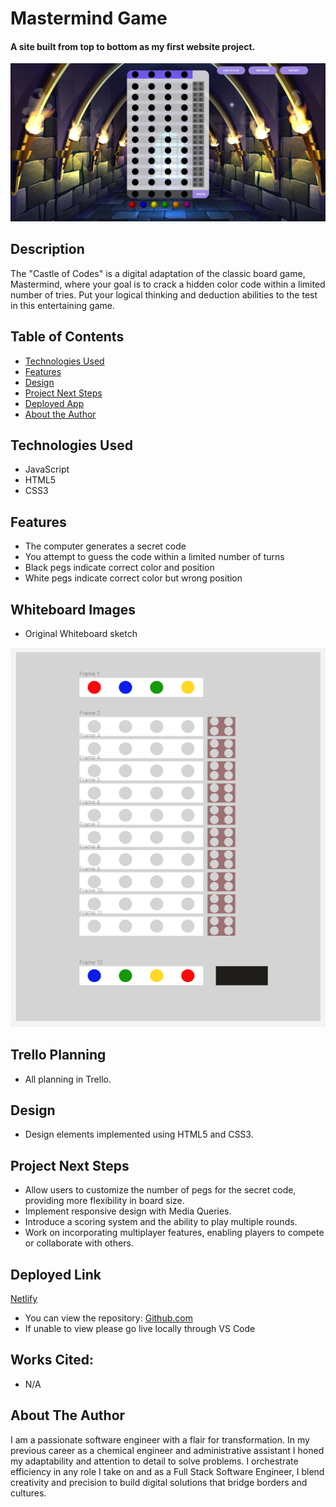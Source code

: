 # Mastermind Game

#### A site built from top to bottom as my first website project. 
<img src="assets/mainpage.png" alt="Main Page Screen"/>

## Description
The "Castle of Codes" is a digital adaptation of the classic board game, Mastermind, where your goal is to crack a hidden color code within a limited number of tries. Put your logical thinking and deduction abilities to the test in this entertaining game.

## Table of Contents
* [Technologies Used](#technologiesused)
* [Features](#features)
* [Design](#design)
* [Project Next Steps](#nextsteps)
* [Deployed App](#deployment)
* [About the Author](#author)

## <a name="technologiesused"></a>Technologies Used
* JavaScript
* HTML5
* CSS3

## Features
* The computer generates a secret code
* You attempt to guess the code within a limited number of turns
* Black pegs indicate correct color and position
* White pegs indicate correct color but wrong position

## Whiteboard Images
* Original Whiteboard sketch
<img src="assets/wireframe.png" alt="Original Sketch"/>

## Trello Planning
* All planning in Trello.

## <a name="design"></a>Design
* Design elements implemented using HTML5 and CSS3. 


## <a name="nextsteps"></a>Project Next Steps
* Allow users to customize the number of pegs for the secret code, providing more flexibility in board size.
* Implement responsive design with Media Queries.
* Introduce a scoring system and the ability to play multiple rounds.
* Work on incorporating multiplayer features, enabling players to compete or collaborate with others.

## <a name="deployment"></a>Deployed Link
[Netlify](https://karolbgm.github.io/mastermind-project/)

* You can view the repository:
[Github.com](https://github.com/Gr8ness21/joosPodcast)
* If unable to view please go live locally through VS Code
    
## Works Cited:
* N/A

## <a name="author"></a>About The Author
I am a passionate software engineer with a flair for transformation. In my previous career as a chemical engineer and administrative assistant I honed my adaptability and attention to detail to solve problems. I orchestrate efficiency in any role I take on and as a Full Stack Software Engineer, I blend creativity and precision to build digital solutions that bridge borders and cultures.